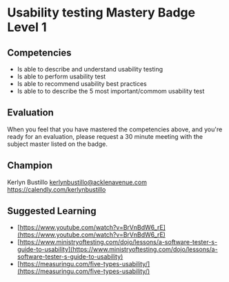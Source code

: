 # Usability testing Mastery Badge Level 1

## Competencies

- Is able to describe and understand usability testing
- Is able to perform usability test
- Is able to recommend usability best practices
- Is able to to describe the 5 most important/commom usability test

## Evaluation
When you feel that you have mastered the competencies above, and you're ready for an evaluation, please request a 30 minute meeting with the subject master listed on the badge.

## Champion
Kerlyn Bustillo
kerlynbustillo@acklenavenue.com
https://calendly.com/kerlynbustillo

## Suggested Learning

 - [https://www.youtube.com/watch?v=BrVnBdW6_rE](https://www.youtube.com/watch?v=BrVnBdW6_rE)
 - [https://www.ministryoftesting.com/dojo/lessons/a-software-tester-s-guide-to-usability](https://www.ministryoftesting.com/dojo/lessons/a-software-tester-s-guide-to-usability)
 - [https://measuringu.com/five-types-usability/](https://measuringu.com/five-types-usability/)